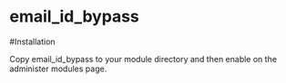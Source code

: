 # email_id_bypass

#Installation

Copy email_id_bypass to your module directory and then enable on the administer
modules page.
